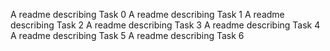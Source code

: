 A readme describing Task 0
A readme describing Task 1
A readme describing Task 2
A readme describing Task 3
A readme describing Task 4
A readme describing Task 5
A readme describing Task 6
